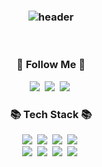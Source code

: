 <h3 align="center">

![header](https://capsule-render.vercel.app/api?type=slice&color=gradient&height=160&section=header&text=Hi!%20I'm%20yeonLog!&fontAlign=50&fontAlignY=70&fontSize=90&fontColor=000000)

</h3>

<br>

<h3 align="center">🚀 Follow Me 🚀</h3>
<p align="center">
  <a href="https://yeonyeon.tistory.com"><img src="https://img.shields.io/badge/Tech%20Blog-11B48A?style=flat-square&logo=Vimeo&logoColor=white&link=https://yeonyeon.tistory.com"/></a>&nbsp
  <a href="mailto:yeonlog06@gmail.com"><img src="https://img.shields.io/badge/Email-44A833?style=flat-square&logo=Mail.Ru&logoColor=white&link=yeonlog06@gmail.com"/></a>&nbsp
  <a href="https://twitter.com/yeonlog06"><img src="https://img.shields.io/badge/Twitter-1DA1F2?style=flat-square&logo=Twitter&logoColor=white&link=https://twitter.com/yeonlog06"/></a>&nbsp
</p>

<h3 align="center">📚 Tech Stack 📚</h3>
<p align="center">
  <img src="https://img.shields.io/badge/Java-007396?style=flat-square&logo=Java&logoColor=white"/></a>&nbsp
  <img src="https://img.shields.io/badge/Spring-6DB33F?style=flat-square&logo=Spring&logoColor=white"/></a>&nbsp
  <img src="https://img.shields.io/badge/Mysql-E6B91E?style=flat-square&logo=MySql&logoColor=white"/></a>&nbsp
  <img src="https://img.shields.io/badge/Oracle-F80000?style=flat-square&logo=Oracle&logoColor=white"/>&nbsp<br>
  <img src="https://img.shields.io/badge/Javascript-ffb13b?style=flat-square&logo=javascript&logoColor=white"/></a>&nbsp
  <img src="https://img.shields.io/badge/HTML5-E34F26?style=flat-square&logo=HTML5&logoColor=white"/></a>&nbsp
  <img src="https://img.shields.io/badge/Git-F05032?style=flat-square&logo=Git&logoColor=white"/>&nbsp
  <img src="https://img.shields.io/badge/AWS-232F3E?style=flat-square&logo=AmazonAWS&logoColor=white"/></a>&nbsp

</p>
